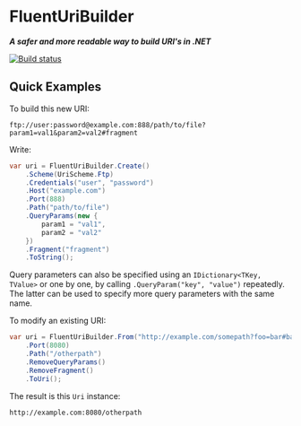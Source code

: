 FluentUriBuilder
================

***A safer and more readable way to build URI's in .NET***

[![Build status](https://ci.appveyor.com/api/projects/status/pw16gfpk4y0e5eh0?svg=true)](https://ci.appveyor.com/project/balazsbotond/fluenturibuilder)

Quick Examples
--------------

To build this new URI:

```
ftp://user:password@example.com:888/path/to/file?param1=val1&param2=val2#fragment
```

Write:

```csharp
var uri = FluentUriBuilder.Create()
    .Scheme(UriScheme.Ftp)
    .Credentials("user", "password")
    .Host("example.com")
    .Port(888)
    .Path("path/to/file")
    .QueryParams(new {
        param1 = "val1",
        param2 = "val2"
    })
    .Fragment("fragment")
    .ToString();
```

Query parameters can also be specified using an `IDictionary<TKey, TValue>` or one by one,
by calling `.QueryParam("key", "value")` repeatedly. The latter can be used to specify more
query parameters with the same name.

To modify an existing URI:

```csharp
var uri = FluentUriBuilder.From("http://example.com/somepath?foo=bar#baz")
    .Port(8080)
    .Path("/otherpath")
    .RemoveQueryParams()
    .RemoveFragment()
    .ToUri();
```

The result is this `Uri` instance:

```
http://example.com:8080/otherpath
```

